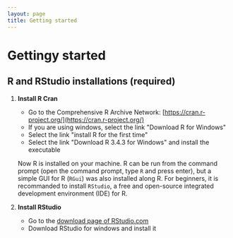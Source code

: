 ```yaml
---
layout: page
title: Getting started
---
```


# Gettingy started

## R and RStudio installations (required)

1. **Install R Cran**
   - Go to the Comprehensive R Archive Network: [https://cran.r-project.org/](https://cran.r-project.org/)
   - If you are using windows, select the link "Download R for Windows"
   - Select the link "install R for the first time"
   - Select the link "Download R 3.4.3 for Windows" and install the executable
   
   Now R is installed on your machine. R can be run from the command prompt (open the command prompt, type `R` and press enter), but a simple GUI for R (`RGui`) was also installed along R. For beginners, it is recommanded to install `RStudio`, a free and open-source integrated development environment (IDE) for R.
   

2. **Install RStudio**
    - Go to the [download page of RStudio.com](https://www.rstudio.com/products/rstudio/download/#download)
    - Download RStudio for windows and install it


